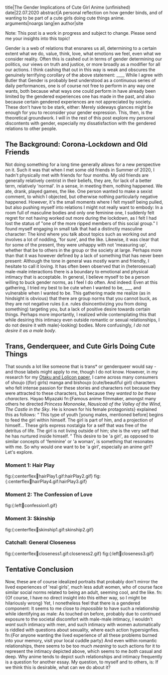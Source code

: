 title|The Gender Implications of Cute Girl Anime (unfinished)
date|22.07.2020
abstract|A personal reflection on how gender binds, and of wanting to be part of a cute girls doing cute things anime.
arguments|noargs
lang|en
author|site

Note: This post is a work in progress and subject to change. Please send me your insights into this topic!

Gender is a web of relations that ensnares us all, determining to a certain extent what we do, value, think, love, what emotions we feel, even what we consider reality. Often this is cashed out in terms of gender determining our politics, our views on truth and justice, or more broadly as a modifier for all our actions. I think cashing that out in this way is weak and obscures the genuinely terrifying corollary of the above statement: ____ While I agree with Butler that Gender is probably best understood as a continuous series of daily performances, one is of course not free to perform in any way one wants, both because what ways one could perform in have already been limited by the gendered experiences one has made in the past, and also because certain gendered experiences are not appreciated by society. These don't have to be stark, either: Merely sideways glances might be enough for you to reconsider your gender expression. This, then, is the theoretical groundwork. I will in the rest of this post explore my personal discontents with gender, especially my dissatisfaction with the gendered relations to other people.

## The Background: Corona-Lockdown and Old Friends

Not doing something for a long time generally allows for a new perspective on it. Such it was that when I met some old friends in Summer of 2020, I hadn't physically met with friends for four months. My old friends are generally relatively centrist in their beliefs, they are, for lack of a better term, relatively 'normal'. In a sense, in meeting them, nothing happened. We ate, drank, played games, the like. One person wanted to make a sexist comment, to which I objected, but otherwise nothing particularly negative happened. However, it's the small moments where I felt myself being pulled, but also pushing myself into relations I might not really want to embody: In a room full of masculine bodies and only one feminine one, I suddenly felt regret for not having worked out more during the lockdown, as I felt I had lost the status of "one of the more ripped members of this social group." I found myself engaging in small talk that had a distinctly masculine character: The kind where you talk about topics such as working out and involves a lot of nodding, 'for sure', and the like. Likewise, it was clear that for some of the present, they were unhappy with not 'measuring up', whether that be to others in the group or the society at large. Perhaps more than that it was however defined by a lack of something that has never been present: Although the tone in general was mostly warm and friendly, I hesitate to call it loving. It has often been observed that in (heterosexual) male-male interactions there is a boundary to emotional and physical intimacy that is acceptable. In general, I believe myself to be a person willing to buck gender norms, as I feel I do often. And indeed: Even at this gathering, I tried my best to be cute when I wanted to be, ___, and vulnerable when I wanted to be. This gathering made me realize (as in hindsight is obvious) that there are group norms that you cannot buck, as they are not negative rules (i.e. rules disincentivizing you from doing something) targeting you, but a lack of positive desire towards certain things. Perhaps more importantly, I realized while contemplating this that while desiring this intimacy even outside romantic or sexual relationships, I do not desire it with male(-looking) bodies. More confusingly, *I do not desire it as a male body*.

## Trans, Genderqueer, and Cute Girls Doing Cute Things

That sounds a lot like someone that is trans\* or genderqueer would say - and those labels might apply to me, though I do not know. However, in my research for my [Otaku and Lolicon paper](2020-06-29-japan-otaku-patriarchy.html), I came across many consumers of shoujo ((for) girls) manga and bishoujo (cute/beautiful girl) characters who felt intense passion for these stories and characters not because they were attracted to these characters, but because they *wanted to be these characters.* Hayao Miyazaki fn:{Famous anime filmmaker, amongst many others he directed *Princess Mononoke*, *Nausicaä of the Valley of the Wind*, *The Castle in the Sky*. He is known for his female protagonists} explained this as follows: <q> This type of youth [young males, mentioned before] begins to feed the girl within himself. The girl is part of him, and a projection of himself… These girls express nostalgia for a self that was free of the detritus of life. The girl is not living outside of him; she is the very self that he has nurtured inside himself. </q> This desire to be 'a girl', as opposed to similar concepts of 'feminine' or 'a woman', is something that resonates with me. So why would one want to be 'a girl', especially an anime girl? Let's explore.

### Moment 1: Hair Play

fig:{:centerflex:100:hairPlay1.gif:hairPlay2.gif}
fig:{:centerflex:100:hairPlay4.gif:hairPlay3.gif}

### Moment 2: The Confession of Love

fig:{:left:100:confession1.gif}

### Moment 3: Skinship

fig:{:centerflex:100:skinship1.gif:skinship2.gif}

### Catchall: General Closeness

fig:{:centerflex:100:closeness1.gif:closeness2.gif} fig:{:left:100:closeness3.gif}

## Tentative Conclusion

Now, these are of course idealized portraits that probably don't mirror the lived experiences of 'real girls', much less adult women, who of course face similar social norms related to being an adult, seeming cool, and the like. fn:{Of course, I have no direct insight into this either way, so I might be hilariously wrong} Yet, I nonetheless feel that there is a gendered component: It seems to me close to *impossible* to have such a relationship while identifying as male: As touched on before, probably due to continued exposure to the societal discomfort with male-male intimacy, I wouldn't *want* such intimacy with men, and such intimacy with women automatically is riddled with questions about sexuality, where each action hypersignfies. fn:{For anyone wanting the lived experience of all these problems burned into your memory, visit your local cuddle party} And even within romantic relationships, there seems to be too much *meaning* to such actions for it to represent the intimacy depicted above, which seems to me *both* casual and deep. Why anime tends to depict such relationships and intimacy frequently is a question for another essay. My question, to myself and to others, is: If we think this is desirable, what can we do about it?
